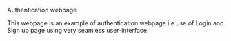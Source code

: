 Authentication webpage

This webpage is an example of authentication webpage i.e use of Login and Sign up page using very seamless user-interface.


